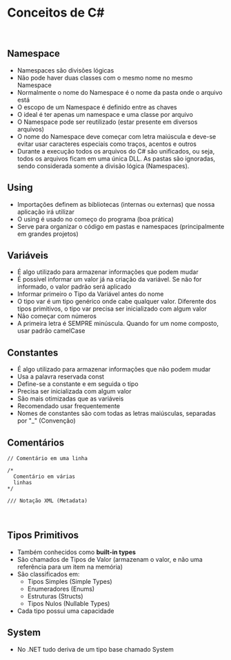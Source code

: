 # Conceitos de C#
&nbsp;

## Namespace
- Namespaces são divisões lógicas
- Não pode haver duas classes com o mesmo nome no mesmo Namespace
- Normalmente o nome do Namespace é o nome da pasta onde o arquivo está
- O escopo de um Namespace é definido entre as chaves
- O ideal é ter apenas um namespace e uma classe por arquivo
- O Namespace pode ser reutilizado (estar presente em diversos arquivos)
- O nome do Namespace deve começar com letra maiúscula e deve-se evitar usar caracteres especiais como traços, acentos e outros
- Durante a execução todos os arquivos do C# são unificados, ou seja, todos os arquivos ficam em uma única DLL. As pastas são ignoradas, sendo considerada somente a divisão lógica (Namespaces).
  &nbsp;

## Using
- Importações definem as bibliotecas (internas ou externas) que nossa aplicação irá utilizar
- O using é usado no começo do programa (boa prática)
- Serve para organizar o código em pastas e namespaces (principalmente em grandes projetos)
  &nbsp;

## Variáveis
- É algo utilizado para armazenar informações que podem mudar
- É possível informar um valor já na criação da variável. Se não for informado, o valor padrão será aplicado
- Informar primeiro o Tipo da Variável antes do nome
- O tipo var é um tipo genérico onde cabe qualquer valor. Diferente dos tipos primitivos, o tipo var precisa ser inicializado com algum valor
- Não começar com números
- A primeira letra é SEMPRE minúscula. Quando for um nome composto, usar padrão camelCase
  &nbsp;

## Constantes
- É algo utilizado para armazenar informações que não podem mudar
- Usa a palavra reservada const
- Define-se a constante e em seguida o tipo
- Precisa ser inicializada com algum valor
- São mais otimizadas que as variáveis
- Recomendado usar frequentemente
- Nomes de constantes são com todas as letras maiúsculas, separadas por "\_" (Convenção)
  &nbsp;

## Comentários
```
// Comentário em uma linha

/*
  Comentário em várias
  linhas
*/

/// Notação XML (Metadata)
```
&nbsp;

## Tipos Primitivos
- Também conhecidos como <strong>built-in types</strong>
- São chamados de Tipos de Valor (armazenam o valor, e não uma referência para um item na memória)
- São classificados em:
  - Tipos Simples (Simple Types)
  - Enumeradores (Enums)
  - Estruturas (Structs)
  - Tipos Nulos (Nullable Types)
- Cada tipo possui uma capacidade
&nbsp;

## System
- No .NET tudo deriva de um tipo base chamado System
&nbsp;


